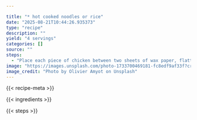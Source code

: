 ```yaml
---

title: "* hot cooked noodles or rice"
date: "2025-08-21T10:44:26.935373"
type: "recipe"
description: ""
yield: "4 servings"
categories: []
source: ""
steps:
  - "Place each piece of chicken between two sheets of wax paper, flatten to 1/4 inch thickness, using a meat mallet or rolling pin. Dredge chicken lightly in flour."
image: "https://images.unsplash.com/photo-1733700469181-fc8edf9af33f?crop=entropy&cs=tinysrgb&fit=max&fm=jpg&ixid=M3w3OTQ5MzV8MHwxfHNlYXJjaHwxfHwlMjBob3QlMjBjb29rZWQlMjBub29kbGVzJTIwb3IlMjByaWNlJTIwZm9vZHxlbnwxfDB8fHwxNzU1Nzk1ODcwfDA&ixlib=rb-4.1.0&q=80&w=1080"
image_credit: "Photo by Olivier Amyot on Unsplash"
---
```


{{< recipe-meta >}}

{{< ingredients >}}

{{< steps >}}

